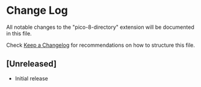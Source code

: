 # Change Log

All notable changes to the "pico-8-directory" extension will be documented in this file.

Check [Keep a Changelog](http://keepachangelog.com/) for recommendations on how to structure this file.

## [Unreleased]

- Initial release